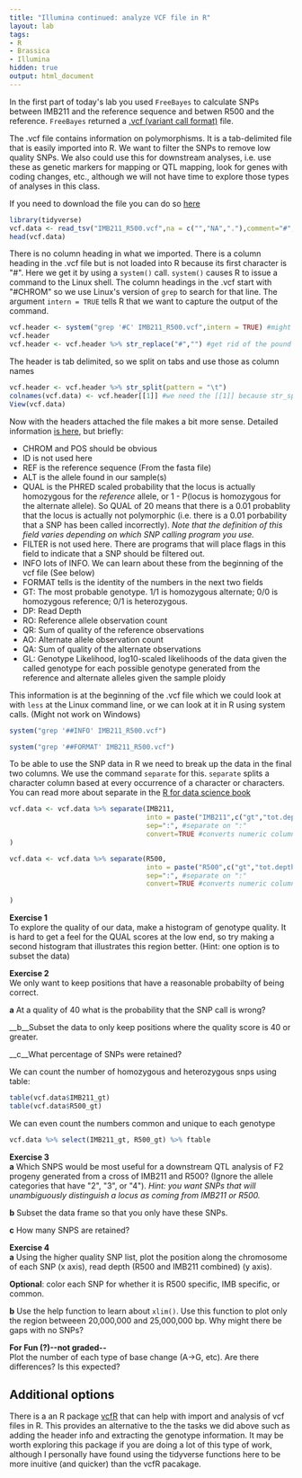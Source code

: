 ```yaml
---
title: "Illumina continued: analyze VCF file in R"
layout: lab
tags:
- R
- Brassica
- Illumina
hidden: true
output: html_document
---
```


In the first part of today's lab you used `FreeBayes` to calculate SNPs between IMB211 and the reference sequence and betwen R500 and the reference.  `FreeBayes` returned a [.vcf (variant call format)](http://www.1000genomes.org/wiki/Analysis/Variant%20Call%20Format/vcf-variant-call-format-version-40_) file.

The .vcf file contains information on polymorphisms.  It is a tab-delimited file that is easily imported into R.  We want to filter the SNPs to remove low quality SNPs.  We also could use this for downstream analyses, i.e. use these as genetic markers for mapping or QTL mapping, look for genes with coding changes, etc., although we will not have time to explore those types of analyses in this class.

If you need to download the file you can do so [here]({{site.baseurl}}/data/IMB211_R500.vcf.gz)


```r
library(tidyverse)
vcf.data <- read_tsv("IMB211_R500.vcf",na = c("","NA","."),comment="#",col_names = FALSE)
head(vcf.data)
```



There is no column heading in what we imported.  There is a column heading in the .vcf file but is not loaded into R because its first character is "#".  Here we get it by using a `system()` call.  `system()` causes R to issue a command to the Linux shell.  The column headings in the .vcf start with "#CHROM" so we use Linux's version of `grep` to search for that line.  The argument `intern = TRUE` tells R that we want to capture the output of the command.


```r
vcf.header <- system("grep '#C' IMB211_R500.vcf",intern = TRUE) #might not work on Windows
vcf.header
vcf.header <- vcf.header %>% str_replace("#","") #get rid of the pound sign
```



The header is tab delimited, so we split on tabs and use those as column names

```r
vcf.header <- vcf.header %>% str_split(pattern = "\t")
colnames(vcf.data) <- vcf.header[[1]] #we need the [[1]] because str_split returns a list and we want the first element
View(vcf.data)
```

Now with the headers attached the file makes a bit more sense.  Detailed information [is here](https://samtools.github.io/hts-specs/VCFv4.2.pdf), but briefly:

* CHROM and POS should be obvious
* ID is not used here
* REF is the reference sequence (From the fasta file)
* ALT is the allele found in our sample(s)
* QUAL is the PHRED scaled probability that the locus is actually homozygous for the _reference_ allele, or 1 - P(locus is homozygous for the alternate allele).  So QUAL of 20 means that there is a 0.01 probablity that the locus is actually not polymorphic (i.e. there is a 0.01 porbability that a SNP has been called incorrectly). _Note that the definition of this field varies depending on which SNP calling program you use._
* FILTER is not used here.  There are programs that will place flags in this field to indicate that a SNP should be filtered out.
* INFO lots of INFO.  We can learn about these from the beginning of the vcf file (See below)
* FORMAT tells is the identity of the numbers in the next two fields
* GT: The most probable genotype.  1/1 is homozygous alternate; 0/0 is homozygous reference; 0/1 is heterozygous.
* DP: Read Depth
* RO: Reference allele observation count
* QR: Sum of quality of the reference observations
* AO: Alternate allele observation count
* QA: Sum of quality of the alternate observations
* GL: Genotype Likelihood, log10-scaled likelihoods of the data given the called genotype for each possible genotype generated from the reference and alternate alleles given the sample ploidy

This information is at the beginning of the .vcf file which we could look at with `less` at the Linux command line, or we can look at it in R using system calls.  (Might not work on Windows)


```r
system("grep '##INFO' IMB211_R500.vcf")

system("grep '##FORMAT' IMB211_R500.vcf")
```



To be able to use the SNP data in R we need to break up the data in the final two columns.  We use the command `separate` for this.  `separate` splits a character column based at every occurrence of a character or characters.  You can read more about separate in the [R for data science book](http://r4ds.had.co.nz/tidy-data.html#separating-and-uniting)


```r
vcf.data <- vcf.data %>% separate(IMB211,
                                  into = paste("IMB211",c("gt","tot.depth","ref.depth","ref.qual","alt.depth","alt.qual","gt.lik"),sep="_"), # new column names
                                  sep=":", #separate on ":" 
                                  convert=TRUE #converts numeric columns to numeric
)

vcf.data <- vcf.data %>% separate(R500,
                                  into = paste("R500",c("gt","tot.depth","ref.depth","ref.qual","alt.depth","alt.qual","gt.lik"),sep="_"), # new column names
                                  sep=":", #separate on ":" 
                                  convert=TRUE #converts numeric columns to numeric
                                  
)
```


__Exercise 1__  
To explore the quality of our data, make a histogram of genotype quality.  It is hard to get a feel for the QUAL scores at the low end, so try making a second histogram that illustrates this region better. (Hint: one option is to subset the data)


__Exercise 2__  
We only want to keep positions that have a reasonable probabilty of being correct.  

__a__ At a quality of 40 what is the probability that the SNP call is wrong?

__b__Subset the data to only keep positions where the quality score is 40 or greater.  

__c__What percentage of SNPs were retained?



We can count the number of homozygous and heterozygous snps using table:


```r
table(vcf.data$IMB211_gt)
table(vcf.data$R500_gt)
```

We can even count the numbers common and unique to each genotype


```r
vcf.data %>% select(IMB211_gt, R500_gt) %>% ftable
```

__Exercise 3__  
__a__ Which SNPS would be most useful for a downstream QTL analysis of F2 progeny generated from a cross of IMB211 and R500?  (Ignore the allele categories that have "2", "3", or "4").  _Hint: you want SNPs that will unambiguously distinguish a locus as coming from IMB211 or R500._

__b__ Subset the data frame so that you only have these SNPs.  

__c__ How many SNPS are retained?

__Exercise 4__  
__a__ Using the higher quality SNP list, plot the position along the chromosome of each SNP (x axis), read depth (R500 and IMB211 combined) (y axis).  

__Optional__: color each SNP for whether it is R500 specific, IMB specific, or common.

__b__ Use the help function to learn about `xlim()`.  Use this function to plot only the region betweeen 20,000,000 and 25,000,000 bp.  Why might there be gaps with no SNPs? 



__For Fun (?)--not graded--__  
Plot the number of each type of base change (A->G, etc).  Are there differences?  Is this expected?

## Additional options

There is a an R package [vcfR](https://cran.r-project.org/web/packages/vcfR/vignettes/intro_to_vcfR.html) that can help with import and analysis of vcf files in R.  This provides an alternative to the the tasks we did above such as adding the header info and extracting the genotype information.  It may be worth exploring this package if you are doing a lot of this type of work, although I personally have found using the tidyverse functions here to be more inuitive (and quicker) than the vcfR pacakage.
